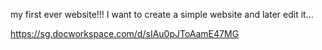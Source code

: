  my first ever website!!!
I want to create a simple website and later edit it... 





https://sg.docworkspace.com/d/sIAu0pJToAamE47MG
